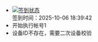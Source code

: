- [![签到状态](https://github.com/womade/Cloud189-Actions/actions/workflows/main.yml/badge.svg?branch=main)](https://github.com/womade/Cloud189-Actions/actions/workflows/main.yml) <br> 签到时间：2025-10-06 18:39:42
- 开始执行帐号1
- 设备ID不存在，需要二次设备校验

